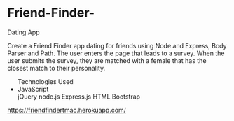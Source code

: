 # Friend-Finder-
Dating App

Create a Friend Finder app dating for friends using Node and Express, Body Parser and Path. The user enters the page that leads to a survey. When the user submits the survey, they are matched with a female that has the closest match to their personality.

<ul>Technologies Used
<li>JavaScript</li>
jQuery
node.js
Express.js
HTML
Bootstrap</ul>



https://friendfindertmac.herokuapp.com/
